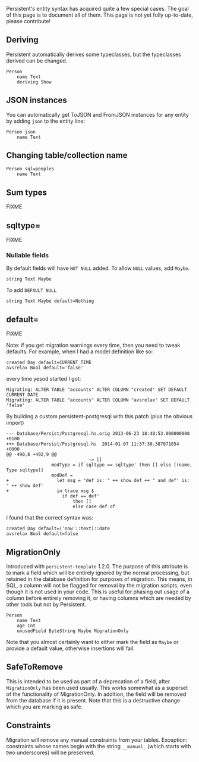 Persistent's entity syntax has acquired quite a few special cases. The goal of this page is to document all of them. This page is not yet fully up-to-date, please contribute!

## Deriving

Persistent automatically derives some typeclasses, but the typeclasses derived can be changed.

```
Person
    name Text
    deriving Show
```

## JSON instances

You can automatically get ToJSON and FromJSON instances for any entity by adding `json` to the entity line:

```
Person json
    name Text
```

## Changing table/collection name

```
Person sql=peoples
    name Text
```

## Sum types

FIXME

## sqltype=

FIXME

### Nullable fields

By default fields will have `NOT NULL` added. To allow `NULL` values, add `Maybe`.

    string Text Maybe

To add `DEFAULT NULL`

    string Text Maybe default=Nothing

## default=

FIXME

Note: if you get migration warnings every time, then you need to tweak defaults. For example, when I had a model definition like so:

    created Day default=CURRENT_TIME
    avsrelax Bool default='false'

every time yesod started I got:

    Migrating: ALTER TABLE "accounts" ALTER COLUMN "created" SET DEFAULT CURRENT_DATE
    Migrating: ALTER TABLE "accounts" ALTER COLUMN "avsrelax" SET DEFAULT 'false'

By building a custom persistent-postgresql with this patch (plus the obvious import)

    --- Database/Persist/Postgresql.hs.orig	2013-06-23 18:40:53.000000000 +0100
    +++ Database/Persist/Postgresql.hs	2014-01-07 11:37:30.387071854 +0000
    @@ -490,6 +492,9 @@
                                 _ -> []
                     modType = if sqltype == sqltype' then [] else [(name, Type sqltype)]
                     modDef =
    +                  let msg = "def is: " ++ show def ++ " and def' is: " ++ show def'
    +                  in trace msg $
                         if def == def'
                             then []
                             else case def of

I found that the correct syntax was:

    created Day default=('now'::text)::date
    avsrelax Bool default=false


## MigrationOnly

Introduced with `persistent-template` 1.2.0. The purpose of this attribute is to mark a field which will be entirely ignored by the normal processing, but retained in the database definition for purposes of migration. This means, in SQL, a column will not be flagged for removal by the migration scripts, even though it is not used in your code. This is useful for phasing out usage of a column before entirely removing it, or having columns which are needed by other tools but not by Persistent.

```
Person
    name Text
    age Int
    unusedField ByteString Maybe MigrationOnly
```

Note that you almost certainly want to either mark the field as `Maybe` or provide a default value, otherwise insertions will fail.

## SafeToRemove

This is intended to be used as part of a deprecation of a field, after `MigrationOnly` has been used usually. This works somewhat as a superset of the functionality of MigrationOnly. In addition, the field will be removed from the database if it is present. Note that this is a destructive change which you are marking as safe.

## Constraints

Migration will remove any manual constraints from your tables. Exception: constraints whose names begin with the string `__manual_` (which starts with two underscores) will be preserved.